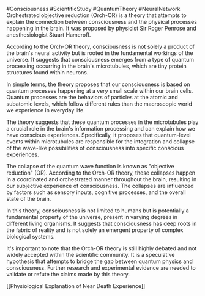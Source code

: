 #Consciousness #ScientificStudy #QuantumTheory #NeuralNetwork
Orchestrated objective reduction (Orch-OR) is a theory that attempts to explain the connection between consciousness and the physical processes happening in the brain. It was proposed by physicist Sir Roger Penrose and anesthesiologist Stuart Hameroff.

According to the Orch-OR theory, consciousness is not solely a product of the brain's neural activity but is rooted in the fundamental workings of the universe. It suggests that consciousness emerges from a type of quantum processing occurring in the brain's microtubules, which are tiny protein structures found within neurons.

In simple terms, the theory proposes that our consciousness is based on quantum processes happening at a very small scale within our brain cells. Quantum processes are the behaviors of particles at the atomic and subatomic levels, which follow different rules than the macroscopic world we experience in everyday life.

The theory suggests that these quantum processes in the microtubules play a crucial role in the brain's information processing and can explain how we have conscious experiences. Specifically, it proposes that quantum-level events within microtubules are responsible for the integration and collapse of the wave-like possibilities of consciousness into specific conscious experiences.

The collapse of the quantum wave function is known as "objective reduction" (OR). According to the Orch-OR theory, these collapses happen in a coordinated and orchestrated manner throughout the brain, resulting in our subjective experience of consciousness. The collapses are influenced by factors such as sensory inputs, cognitive processes, and the overall state of the brain.

In this theory, consciousness is not limited to humans but is potentially a fundamental property of the universe, present in varying degrees in different living organisms. It suggests that consciousness has deep roots in the fabric of reality and is not solely an emergent property of complex biological systems.

It's important to note that the Orch-OR theory is still highly debated and not widely accepted within the scientific community. It is a speculative hypothesis that attempts to bridge the gap between quantum physics and consciousness. Further research and experimental evidence are needed to validate or refute the claims made by this theory.


[[Physiological Explanation of Near Death Experience]]
